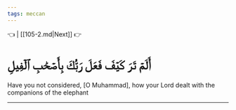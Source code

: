 ```yaml
---
tags: meccan
---
```


👈  | [[105-2.md|Next]] 👉

# أَلَمۡ تَرَ كَيۡفَ فَعَلَ رَبُّكَ بِأَصۡحَٰبِ ٱلۡفِيلِ

Have you not considered, [O Muhammad], how your Lord dealt with the companions of the elephant

---

